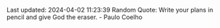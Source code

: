 Last updated: 2024-04-02 11:23:39
Random Quote: Write your plans in pencil and give God the eraser. - Paulo Coelho